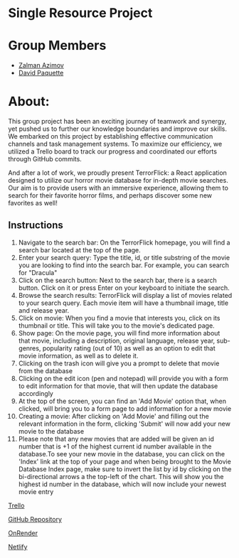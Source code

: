 # <span style="display:flex; align-items:center;">Single Resource Project

<p>
<h1>Group Members</h1>
<ul>

<li><a href="https://github.com/zalazimovr">Zalman Azimov</a></li>
<li><a href="https://github.com/DaveP80">David Paquette</a></li>

</ul>
</p>

# About:

<p>
This group project has been an exciting journey of teamwork and synergy, yet pushed us to further our knowledge boundaries and improve our skills. We embarked on this project by establishing effective communication channels and task management systems. To maximize our efficiency, we utilized a Trello board to track our progress and coordinated our efforts through GitHub commits.

And after a lot of work, we proudly present TerrorFlick: a React application designed to utilize our horror movie database for in-depth movie searches. Our aim is to provide users with an immersive experience, allowing them to search for their favorite horror films, and perhaps discover some new favorites as well!

</p>

## Instructions

<ol>
<li>
 Navigate to the search bar: On the TerrorFlick homepage, you will find a search bar located at the top of the page.
</li>
<li>Enter your search query: Type the title, id, or title substring of the movie you are looking to find into the search bar. For example, you can search for "Dracula"</li>
<li>Click on the search button: Next to the search bar, there is a search button. Click on it or press Enter on your keyboard to initiate the search.</li>
<li>Browse the search results: TerrorFlick will display a list of movies related to your search query. Each movie item will have a thumbnail image, title and release year.</li>
<li>Click on movie: When you find a movie that interests you, click on its thumbnail or title. This will take you to the movie's dedicated page.</li>
<li>Show page: On the movie page, you will find more information about that movie, including a description, original language, release year, sub-genres, popularity rating (out of 10) as well as an option to edit that movie information, as well as to delete it.</li>
<li>Clicking on the trash icon will give you a prompt to delete that movie from the database</li>
<li>Clicking on the edit icon (pen and notepad) will provide you with a form to edit information for that movie, that will then update the database accordingly</li>
<li>At the top of the screen, you can find an 'Add Movie' option that, when clicked, will bring you to a form page to add information for a new movie</li>
<li>Creating a movie: After clicking on 'Add Movie' and filling out the relevant information in the form, clicking 'Submit' will now add your new movie to the database</li>
<li>Please note that any new movies that are added will be given an id number that is +1 of the highest current id number available in the database.To see your new movie in the database, you can click on the 'Index' link at the top of your page and when being brought to the Movie Database Index page, make sure to invert the list by id by clicking on the bi-directional arrows a the top-left of the chart. This will show you the highest id number in the database, which will now include your newest movie entry</li>

</ol>

<a href="https://trello.com/b/kiETFjFJ/horror-movie-db">Trello</a>

<a href="https://github.com/zalazimov/single_resource_horror">GitHub Repository</a>

<a href="https://terrorflick-backend.onrender.com">OnRender</a>

<a href="https://terrorflick.netlify.app/">Netlify</a>
